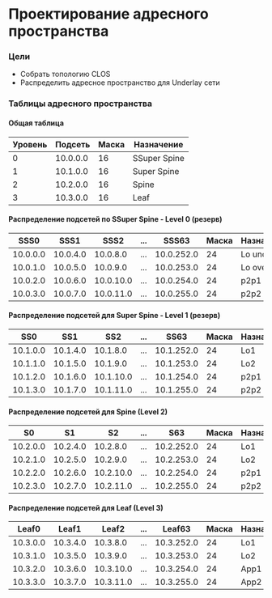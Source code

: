 # Проектирование адресного пространства

### Цели
- Собрать топологию CLOS
- Распределить адресное пространство для Underlay сети

### Таблицы адресного пространства

#### Общая таблица

|Уровень|Подсеть|Маска|Назначение
|---|---|---|---|
0|10.0.0.0|16|SSuper Spine
1|10.1.0.0|16|Super Spine
2|10.2.0.0|16|Spine
3|10.3.0.0|16|Leaf

#### Распределение подсетей по SSuper Spine - Level 0 (резерв)
|SSS0|SSS1|SSS2|...|SSS63|Маска|Назначение
|---|---|---|---|---|---|---|
10.0.0.0|10.0.4.0|10.0.8.0|...|10.0.252.0|24|Lo underlay
10.0.1.0|10.0.5.0|10.0.9.0|...|10.0.253.0|24|Lo overlay
10.0.2.0|10.0.6.0|10.0.10.0|...|10.0.254.0|24|p2p1
10.0.3.0|10.0.7.0|10.0.11.0|...|10.0.255.0|24|p2p2


#### Распределение подсетей для Super Spine - Level 1 (резерв)
|SS0|SS1|SS2|...|SS63|Маска|Назначение
|---|---|---|---|---|---|---|
10.1.0.0|10.1.4.0|10.1.8.0|...|10.1.252.0|24|Lo1
10.1.1.0|10.1.5.0|10.1.9.0|...|10.1.253.0|24|Lo2
10.1.2.0|10.1.6.0|10.1.10.0|...|10.1.254.0|24|p2p1
10.1.3.0|10.1.7.0|10.1.11.0|...|10.1.255.0|24|p2p2

#### Распределение подсетей для Spine (Level 2)
|S0|S1|S2|...|S63|Маска|Назначение
|---|---|---|---|---|---|---|
10.2.0.0|10.2.4.0|10.2.8.0|...|10.2.252.0|24|Lo1
10.2.1.0|10.2.5.0|10.2.9.0|...|10.2.253.0|24|Lo2
10.2.2.0|10.2.6.0|10.2.10.0|...|10.2.254.0|24|p2p1
10.2.3.0|10.2.7.0|10.2.11.0|...|10.2.255.0|24|p2p2

#### Распределение подсетей для Leaf (Level 3)
|Leaf0|Leaf1|Leaf2|...|Leaf63|Маска|Назначение
|---|---|---|---|---|---|---|
10.3.0.0|10.3.4.0|10.3.8.0|...|10.3.252.0|24|Lo1
10.3.1.0|10.3.5.0|10.3.9.0|...|10.3.253.0|24|Lo2
10.3.2.0|10.3.6.0|10.3.10.0|...|10.3.254.0|24|App1
10.3.3.0|10.3.7.0|10.3.11.0|...|10.3.255.0|24|App2




